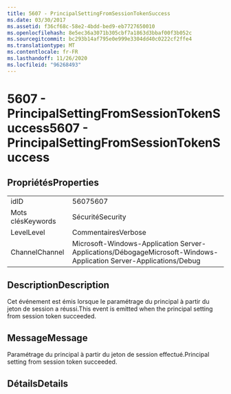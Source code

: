 ```yaml
---
title: 5607 - PrincipalSettingFromSessionTokenSuccess
ms.date: 03/30/2017
ms.assetid: f36cf68c-58e2-4bdd-bed9-eb7727650010
ms.openlocfilehash: 8e5ec36a3071b305cbf7a1863d3bbaf00f3b052c
ms.sourcegitcommit: bc293b14af795e0e999e3304dd40c0222cf2ffe4
ms.translationtype: MT
ms.contentlocale: fr-FR
ms.lasthandoff: 11/26/2020
ms.locfileid: "96268493"
---
```

# <a name="5607---principalsettingfromsessiontokensuccess"></a><span data-ttu-id="e2044-102">5607 - PrincipalSettingFromSessionTokenSuccess</span><span class="sxs-lookup"><span data-stu-id="e2044-102">5607 - PrincipalSettingFromSessionTokenSuccess</span></span>

## <a name="properties"></a><span data-ttu-id="e2044-103">Propriétés</span><span class="sxs-lookup"><span data-stu-id="e2044-103">Properties</span></span>  
  
|||  
|-|-|  
|<span data-ttu-id="e2044-104">id</span><span class="sxs-lookup"><span data-stu-id="e2044-104">ID</span></span>|<span data-ttu-id="e2044-105">5607</span><span class="sxs-lookup"><span data-stu-id="e2044-105">5607</span></span>|  
|<span data-ttu-id="e2044-106">Mots clés</span><span class="sxs-lookup"><span data-stu-id="e2044-106">Keywords</span></span>|<span data-ttu-id="e2044-107">Sécurité</span><span class="sxs-lookup"><span data-stu-id="e2044-107">Security</span></span>|  
|<span data-ttu-id="e2044-108">Level</span><span class="sxs-lookup"><span data-stu-id="e2044-108">Level</span></span>|<span data-ttu-id="e2044-109">Commentaires</span><span class="sxs-lookup"><span data-stu-id="e2044-109">Verbose</span></span>|  
|<span data-ttu-id="e2044-110">Channel</span><span class="sxs-lookup"><span data-stu-id="e2044-110">Channel</span></span>|<span data-ttu-id="e2044-111">Microsoft-Windows-Application Server-Applications/Débogage</span><span class="sxs-lookup"><span data-stu-id="e2044-111">Microsoft-Windows-Application Server-Applications/Debug</span></span>|  
  
## <a name="description"></a><span data-ttu-id="e2044-112">Description</span><span class="sxs-lookup"><span data-stu-id="e2044-112">Description</span></span>  

 <span data-ttu-id="e2044-113">Cet événement est émis lorsque le paramétrage du principal à partir du jeton de session a réussi.</span><span class="sxs-lookup"><span data-stu-id="e2044-113">This event is emitted when the principal setting from session token succeeded.</span></span>  
  
## <a name="message"></a><span data-ttu-id="e2044-114">Message</span><span class="sxs-lookup"><span data-stu-id="e2044-114">Message</span></span>  

 <span data-ttu-id="e2044-115">Paramétrage du principal à partir du jeton de session effectué.</span><span class="sxs-lookup"><span data-stu-id="e2044-115">Principal setting from session token succeeded.</span></span>  
  
## <a name="details"></a><span data-ttu-id="e2044-116">Détails</span><span class="sxs-lookup"><span data-stu-id="e2044-116">Details</span></span>
